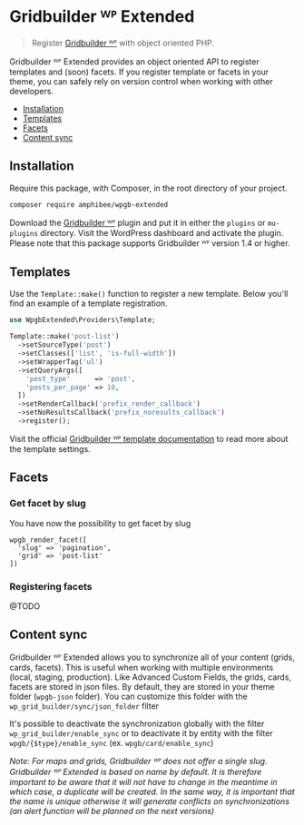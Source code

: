 # Gridbuilder ᵂᴾ Extended

> Register [Gridbuilder ᵂᴾ](https://www.wpgridbuilder.com) with object oriented PHP.

Gridbuilder ᵂᴾ Extended provides an object oriented API to register templates and (soon) facets. If you register template or facets in your theme, you can safely rely on version control when working with other developers.

- [Installation](#installation)
- [Templates](#templates)
- [Facets](#facets)
- [Content sync](#content-sync)

## Installation

Require this package, with Composer, in the root directory of your project.

```bash
composer require amphibee/wpgb-extended
```

Download the [Gridbuilder ᵂᴾ](https://wpgridbuilder.com/pricing/) plugin and put it in either the `plugins` or `mu-plugins` directory. Visit the WordPress dashboard and activate the plugin. Please note that this package supports Gridbuilder ᵂᴾ version 1.4 or higher.

## Templates

Use the `Template::make()` function to register a new template. Below you'll find an example of a template registration.

```php
use WpgbExtended\Providers\Template;

Template::make('post-list')
  ->setSourceType('post')
  ->setClasses(['list', 'is-full-width'])
  ->setWrapperTag('ul')
  ->setQueryArgs([
    'post_type'      => 'post',
    'posts_per_page' => 10,
  ])
  ->setRenderCallback('prefix_render_callback')
  ->setNoResultsCallback('prefix_noresults_callback')
  ->register();
```

Visit the official [Gridbuilder ᵂᴾ template documentation](https://docs.wpgridbuilder.com/resources/filter-templates/) to read more about the template settings.

## Facets

### Get facet by slug

You have now the possibility to get facet by slug

```
wpgb_render_facet([
  'slug' => 'pagination',
  'grid' => 'post-list'
])
```

###  Registering facets

@TODO

## Content sync

Gridbuilder ᵂᴾ Extended allows you to synchronize all of your content (grids, cards, facets). This is useful when working with multiple environments (local, staging, production).
Like Advanced Custom Fields, the grids, cards, facets are stored in json files. By default, they are stored in your theme folder (`wpgb-json` folder).
You can customize this folder with the `wp_grid_builder/sync/json_folder` filter

It's possible to deactivate the synchronization globally with the filter `wp_grid_builder/enable_sync` or to deactivate it by entity with the filter `wpgb/{$type}/enable_sync` (ex. `wpgb/card/enable_sync`)

*Note: For maps and grids, Gridbuilder ᵂᴾ does not offer a single slug. Gridbuilder ᵂᴾ Extended is based on name by default. It is therefore important to be aware that it will not have to change in the meantime in which case, a duplicate will be created. In the same way, it is important that the name is unique otherwise it will generate conflicts on synchronizations (an alert function will be planned on the next versions)*
